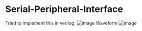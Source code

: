 # Serial-Peripheral-Interface
Tried to implement this in verilog.
![image](https://github.com/user-attachments/assets/affe459f-041f-4faa-8abf-e099f5722ce0)
Waveform 
![image](https://github.com/user-attachments/assets/8a888bd6-26df-4f44-a70f-f2fe44799130)
